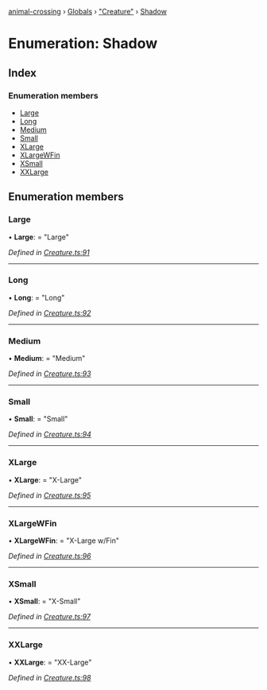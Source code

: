 [animal-crossing](../README.md) › [Globals](../globals.md) › ["Creature"](../modules/_creature_.md) › [Shadow](_creature_.shadow.md)

# Enumeration: Shadow

## Index

### Enumeration members

* [Large](_creature_.shadow.md#large)
* [Long](_creature_.shadow.md#long)
* [Medium](_creature_.shadow.md#medium)
* [Small](_creature_.shadow.md#small)
* [XLarge](_creature_.shadow.md#xlarge)
* [XLargeWFin](_creature_.shadow.md#xlargewfin)
* [XSmall](_creature_.shadow.md#xsmall)
* [XXLarge](_creature_.shadow.md#xxlarge)

## Enumeration members

###  Large

• **Large**: = "Large"

*Defined in [Creature.ts:91](https://github.com/Norviah/animal-crossing/blob/26c21f5/module/types/Creature.ts#L91)*

___

###  Long

• **Long**: = "Long"

*Defined in [Creature.ts:92](https://github.com/Norviah/animal-crossing/blob/26c21f5/module/types/Creature.ts#L92)*

___

###  Medium

• **Medium**: = "Medium"

*Defined in [Creature.ts:93](https://github.com/Norviah/animal-crossing/blob/26c21f5/module/types/Creature.ts#L93)*

___

###  Small

• **Small**: = "Small"

*Defined in [Creature.ts:94](https://github.com/Norviah/animal-crossing/blob/26c21f5/module/types/Creature.ts#L94)*

___

###  XLarge

• **XLarge**: = "X-Large"

*Defined in [Creature.ts:95](https://github.com/Norviah/animal-crossing/blob/26c21f5/module/types/Creature.ts#L95)*

___

###  XLargeWFin

• **XLargeWFin**: = "X-Large w/Fin"

*Defined in [Creature.ts:96](https://github.com/Norviah/animal-crossing/blob/26c21f5/module/types/Creature.ts#L96)*

___

###  XSmall

• **XSmall**: = "X-Small"

*Defined in [Creature.ts:97](https://github.com/Norviah/animal-crossing/blob/26c21f5/module/types/Creature.ts#L97)*

___

###  XXLarge

• **XXLarge**: = "XX-Large"

*Defined in [Creature.ts:98](https://github.com/Norviah/animal-crossing/blob/26c21f5/module/types/Creature.ts#L98)*
